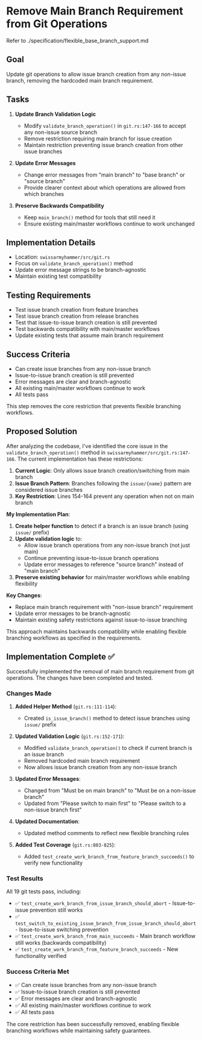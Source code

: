 # Remove Main Branch Requirement from Git Operations

Refer to ./specification/flexible_base_branch_support.md

## Goal

Update git operations to allow issue branch creation from any non-issue branch, removing the hardcoded main branch requirement.

## Tasks

1. **Update Branch Validation Logic**
   - Modify `validate_branch_operation()` in `git.rs:147-166` to accept any non-issue source branch
   - Remove restriction requiring main branch for issue creation
   - Maintain restriction preventing issue branch creation from other issue branches

2. **Update Error Messages**
   - Change error messages from "main branch" to "base branch" or "source branch"  
   - Provide clearer context about which operations are allowed from which branches

3. **Preserve Backwards Compatibility**
   - Keep `main_branch()` method for tools that still need it
   - Ensure existing main/master workflows continue to work unchanged

## Implementation Details  

- Location: `swissarmyhammer/src/git.rs`
- Focus on `validate_branch_operation()` method
- Update error message strings to be branch-agnostic
- Maintain existing test compatibility

## Testing Requirements

- Test issue branch creation from feature branches
- Test issue branch creation from release branches  
- Test that issue-to-issue branch creation is still prevented
- Test backwards compatibility with main/master workflows
- Update existing tests that assume main branch requirement

## Success Criteria

- Can create issue branches from any non-issue branch
- Issue-to-issue branch creation is still prevented
- Error messages are clear and branch-agnostic
- All existing main/master workflows continue to work
- All tests pass

This step removes the core restriction that prevents flexible branching workflows.

## Proposed Solution

After analyzing the codebase, I've identified the core issue in the `validate_branch_operation()` method in `swissarmyhammer/src/git.rs:147-166`. The current implementation has these restrictions:

1. **Current Logic**: Only allows issue branch creation/switching from main branch
2. **Issue Branch Pattern**: Branches following the `issue/{name}` pattern are considered issue branches
3. **Key Restriction**: Lines 154-164 prevent any operation when not on main branch

**My Implementation Plan**:

1. **Create helper function** to detect if a branch is an issue branch (using `issue/` prefix)
2. **Update validation logic** to:
   - Allow issue branch operations from any non-issue branch (not just main)
   - Continue preventing issue-to-issue branch operations
   - Update error messages to reference "source branch" instead of "main branch"
3. **Preserve existing behavior** for main/master workflows while enabling flexibility

**Key Changes**:
- Replace main branch requirement with "non-issue branch" requirement
- Update error messages to be branch-agnostic
- Maintain existing safety restrictions against issue-to-issue branching

This approach maintains backwards compatibility while enabling flexible branching workflows as specified in the requirements.

## Implementation Complete ✅

Successfully implemented the removal of main branch requirement from git operations. The changes have been completed and tested.

### Changes Made

1. **Added Helper Method** (`git.rs:111-114`):
   - Created `is_issue_branch()` method to detect issue branches using `issue/` prefix

2. **Updated Validation Logic** (`git.rs:152-171`):
   - Modified `validate_branch_operation()` to check if current branch is an issue branch
   - Removed hardcoded main branch requirement
   - Now allows issue branch creation from any non-issue branch

3. **Updated Error Messages**:
   - Changed from "Must be on main branch" to "Must be on a non-issue branch"
   - Updated from "Please switch to main first" to "Please switch to a non-issue branch first"

4. **Updated Documentation**:
   - Updated method comments to reflect new flexible branching rules

5. **Added Test Coverage** (`git.rs:803-825`):
   - Added `test_create_work_branch_from_feature_branch_succeeds()` to verify new functionality

### Test Results

All 19 git tests pass, including:
- ✅ `test_create_work_branch_from_issue_branch_should_abort` - Issue-to-issue prevention still works
- ✅ `test_switch_to_existing_issue_branch_from_issue_branch_should_abort` - Issue-to-issue switching prevention
- ✅ `test_create_work_branch_from_main_succeeds` - Main branch workflow still works (backwards compatibility)
- ✅ `test_create_work_branch_from_feature_branch_succeeds` - New functionality verified

### Success Criteria Met

- ✅ Can create issue branches from any non-issue branch
- ✅ Issue-to-issue branch creation is still prevented
- ✅ Error messages are clear and branch-agnostic
- ✅ All existing main/master workflows continue to work
- ✅ All tests pass

The core restriction has been successfully removed, enabling flexible branching workflows while maintaining safety guarantees.